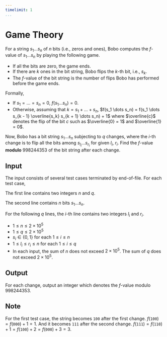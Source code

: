 ```yaml
---
timelimit: 1
...
```


# Game Theory

For a string $s_1\dots s_n$ of $n$ bits (i.e., zeros and ones), Bobo computes the $f$-value of $s_1\dots s_n$ by playing the following game.

* If all the bits are zero, the game ends.
* If there are $k$ ones in the bit string, Bobo flips the $k$-th bit, i.e., $s_k$.
* The $f$-value of the bit string is the number of flips Bobo has performed before the game ends.

Formally,

* If $s_1 = \dots = s_n = 0$, $f(s_1 \dots s_n) = 0$.
* Otherwise, assuming that $k = s_1 + \dots + s_n$, $f(s_1 \dots s_n) = f(s_1 \dots s_{k - 1} \overline{s_k} s_{k + 1} \dots s_n) + 1$ where $\overline{c}$ denotes the flip of the bit $c$ such as $\overline{0} = 1$ and $\overline{1} = 0$.

Now, Bobo has a bit string $s_1 \dots s_n$ subjecting to $q$ changes, where the $i$-th change is to flip all the bits among $s_{l_i} \dots s_{r_i}$ for given $l_i$, $r_i$. Find the $f$-value **modulo** $998244353$ of the bit string after each change.

## Input

The input consists of several test cases terminated by end-of-file. For each test case,

The first line contains two integers $n$ and $q$.

The second line contains $n$ bits $s_1 \dots s_n$.

For the following $q$ lines, the $i$-th line contains two integers $l_i$ and  $r_i$.

* $1 \le n \le 2 \times 10^5$
* $1 \le q \le 2 \times 10^5$
* $s_i \in \{0, 1\}$ for each $1 \leq i \leq n$
* $1 \leq l_i \leq r_i \leq n$ for each $1 \leq i \leq q$
* In each input, the sum of $n$ does not exceed $2 \times 10^5$. The sum of $q$ does not exceed $2 \times 10^5$.

## Output

For each change, output an integer which denotes the $f$-value modulo $998244353$.

<!--SAMPLES-->

## Note

For the first test case, the string becomes `100` after the first change. $f(\texttt{100}) = f(\texttt{000}) + 1 = 1$. And it becomes `111` after the second change. $f(\texttt{111}) = f(\texttt{110}) + 1 = f(\texttt{100}) + 2 = f(\texttt{000}) + 3 = 3$.
